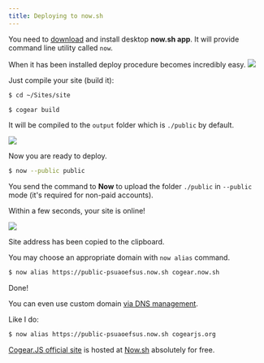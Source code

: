 ```yaml
---
title: Deploying to now.sh
---
```



You need to [download](https://zeit.co/download) and install desktop **now.sh app**. It will provide command line utility called `now`.

When it has been installed deploy procedure becomes incredibly easy.
![](https://thepracticaldev.s3.amazonaws.com/i/231kh6x7j1udh5p8bvw6.jpg)
<!--more-->

Just compile your site (build it):
``` bash
$ cd ~/Sites/site

$ cogear build
```

It will be compiled to the `output` folder which is `./public` by default.

![](https://thepracticaldev.s3.amazonaws.com/i/jktv0tu9imsd48rllb5r.png)

Now you are ready to deploy.

``` bash
$ now --public public
```

You send the command to **Now** to upload the folder `./public`  in `--public` mode (it's required for non-paid accounts).

Within a few seconds, your site is online!

![](https://thepracticaldev.s3.amazonaws.com/i/1b7kou3t2xp7f9o6u6lx.png)

Site address has been copied to the clipboard.

You may choose an appropriate domain with `now alias` command.

``` bash
$ now alias https://public-psuaoefsus.now.sh cogear.now.sh
```

Done!

You can even use custom domain [via DNS management]((https://zeit.co/dns#get-started)). 

Like I do:
``` bash
$ now alias https://public-psuaoefsus.now.sh cogearjs.org
```

[Cogear.JS official site](https://cogearjs.org) is hosted at [Now.sh](https://now.sh) absolutely for free.
